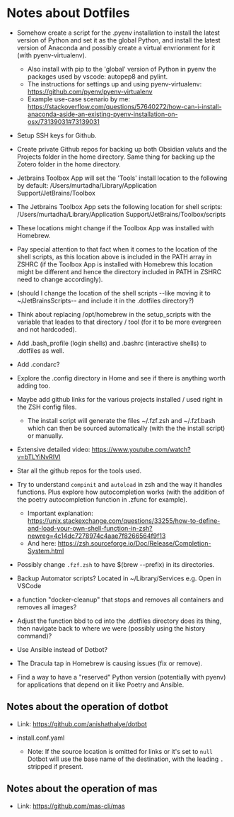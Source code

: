 # Notes about Dotfiles

- Somehow create a script for the .pyenv installation to install the latest version of Python and set it as the global Python, and install the latest version of Anaconda and possibly create a virtual envrionment for it (with pyenv-virtualenv).

  - Also install with pip to the 'global' version of Python in pyenv the packages used by vscode: autopep8 and pylint.
  - The instructions for settings up and using pyenv-virtualenv: https://github.com/pyenv/pyenv-virtualenv
  - Example use-case scenario by me: https://stackoverflow.com/questions/57640272/how-can-i-install-anaconda-aside-an-existing-pyenv-installation-on-osx/73139031#73139031

- Setup SSH keys for Github.

- Create private Github repos for backing up both Obsidian valuts and the Projects folder in the home directory. Same thing for backing up the Zotero folder in the home directory.

- Jetbrains Toolbox App will set the 'Tools' install location to the following by default: /Users/murtadha/Library/Application Support/JetBrains/Toolbox
- The Jetbrains Toolbox App sets the following location for shell scripts: /Users/murtadha/Library/Application Support/JetBrains/Toolbox/scripts
- These locations might change if the Toolbox App was installed with Homebrew.
- Pay special attention to that fact when it comes to the location of the shell scripts, as this location above is included in the PATH array in ZSHRC (if the Toolbox App is installed with Homebrew this location might be different and hence the directory included in PATH in ZSHRC need to change accordingly).
- (should I change the location of the shell scripts --like moving it to ~/JetBrainsScripts-- and include it in the .dotfiles directory?)

- Think about replacing /opt/homebrew in the setup_scripts with the variable that leades to that directory / tool (for it to be more evergreen and not hardcoded).

- Add .bash_profile (login shells) and .bashrc (interactive shells) to .dotfiles as well.
- Add .condarc?
- Explore the .config directory in Home and see if there is anything worth adding too.

- Maybe add github links for the various projects installed / used right in the ZSH config files.

  - The install script will generate the files ~/.fzf.zsh and ~/.fzf.bash which can then be sourced automatically (with the the install script) or manually.

- Extensive detailed video: https://www.youtube.com/watch?v=bTLYiNvRIVI

- Star all the github repos for the tools used.

- Try to understand `compinit` and `autoload` in zsh and the way it handles functions. Plus explore how autocompletion works (with the addition of the poetry autocompletion function in .zfunc for example).

  - Important explanation: https://unix.stackexchange.com/questions/33255/how-to-define-and-load-your-own-shell-function-in-zsh?newreg=4c14dc7278974c4aae7f8266564f9f13
  - And here: https://zsh.sourceforge.io/Doc/Release/Completion-System.html

- Possibly change `.fzf.zsh` to have $(brew --prefix) in its directories.

- Backup Automator scripts? Located in ~/Library/Services e.g. Open in VSCode

- a function "docker-cleanup" that stops and removes all containers and removes all images?

- Adjust the function bbd to cd into the .dotfiles directory does its thing, then navigate back to where we were (possibly using the history command)?

- Use Ansible instead of Dotbot?

- The Dracula tap in Homebrew is causing issues (fix or remove).

- Find a way to have a "reserved" Python version (potentially with pyenv) for applications that depend on it like Poetry and Ansible.

## Notes about the operation of dotbot

- Link: https://github.com/anishathalye/dotbot

- install.conf.yaml
  - Note: If the source location is omitted for links or it's set to `null` Dotbot will use the base name of the destination, with the leading `.` stripped if present.

## Notes about the operation of mas

- Link: https://github.com/mas-cli/mas
